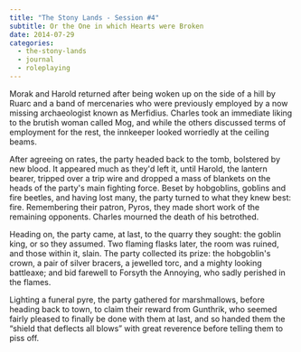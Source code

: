 ```yaml
---
title: "The Stony Lands - Session #4"
subtitle: Or the One in which Hearts were Broken
date: 2014-07-29
categories:
  - the-stony-lands
  - journal
  - roleplaying
---
```


Morak and Harold returned after being woken up on the side of a hill by Ruarc
and a band of mercenaries who were previously employed by a now missing
archaeologist known as Merfidius. Charles took an immediate liking to the
brutish woman called Mog, and while the others discussed terms of employment for
the rest, the innkeeper looked worriedly at the ceiling beams.

After agreeing on rates, the party headed back to the tomb, bolstered by new
blood. It appeared much as they'd left it, until Harold, the lantern bearer,
tripped over a trip wire and dropped a mass of blankets on the heads of the
party's main fighting force. Beset by hobgoblins, goblins and fire beetles, and
having lost many, the party turned to what they knew best: fire. Remembering
their patron, Pyros, they made short work of the remaining opponents. Charles
mourned the death of his betrothed.

Heading on, the party came, at last, to the quarry they sought: the goblin king,
or so they assumed. Two flaming flasks later, the room was ruined, and those
within it, slain. The party collected its prize: the hobgoblin's crown, a pair
of silver bracers, a jewelled torc, and a mighty looking battleaxe; and bid
farewell to Forsyth the Annoying, who sadly perished in the flames.

Lighting a funeral pyre, the party gathered for marshmallows, before heading
back to town, to claim their reward from Gunthrik, who seemed fairly pleased to
finally be done with them at last, and so handed them the “shield that deflects
all blows” with great reverence before telling them to piss off.
